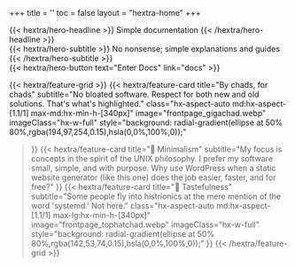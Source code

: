 +++
title = ''
toc = false
layout = "hextra-home"
+++

<div class="hx-mt-6 hx-mb-6">
{{< hextra/hero-headline >}}
  Simple documentation
{{< /hextra/hero-headline >}}
</div>

<div class="hx-mb-12">
{{< hextra/hero-subtitle >}}
  No nonsense; simple explanations and guides
{{< /hextra/hero-subtitle >}}
</div>

<div class="hx-mb-6">
{{< hextra/hero-button text="Enter Docs" link="docs" >}}
</div>

{{< hextra/feature-grid >}}
  {{< hextra/feature-card
    title="By chads, for chads"
    subtitle="No bloated software. Respect for both new and old solutions. That's what's highlighted."
    class="hx-aspect-auto md:hx-aspect-[1.1/1] max-md:hx-min-h-[340px]"
    image="frontpage_gigachad.webp"
    imageClass="hx-w-full"
    style="background: radial-gradient(ellipse at 50% 80%,rgba(194,97,254,0.15),hsla(0,0%,100%,0));"
  >}}
  {{< hextra/feature-card
    title="🚂 Minimalism"
    subtitle="My focus is concepts in the spirit of the UNIX philosophy. I prefer my software small, simple, and with purpose. Why use WordPress when a static website generator (like this one) does the job easier, faster, and for free?"
  >}}
  {{< hextra/feature-card
    title="🎩 Tastefulness"
    subtitle="Some people fly into histrionics at the mere mention of the word 'systemd.' Not here."
    class="hx-aspect-auto md:hx-aspect-[1.1/1] max-lg:hx-min-h-[340px]"
    image="frontpage_tophatchad.webp"
    imageClass="hx-w-full"
    style="background: radial-gradient(ellipse at 50% 80%,rgba(142,53,74,0.15),hsla(0,0%,100%,0));"
  >}}
{{< /hextra/feature-grid >}}
